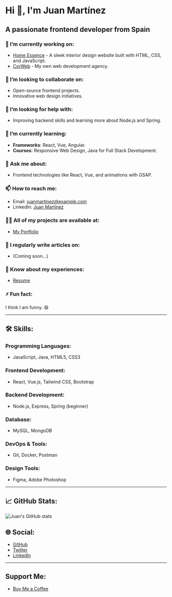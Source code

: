 # Hi 👋, I'm Juan Martínez

## A passionate frontend developer from Spain

### 🔭 I’m currently working on:
- [Home Essence](#) - A sleek interior design website built with HTML, CSS, and JavaScript.
- [CorWeb](#) - My own web development agency.

### 👯 I’m looking to collaborate on:
- Open-source frontend projects.
- Innovative web design initiatives.

### 🤝 I’m looking for help with:
- Improving backend skills and learning more about Node.js and Spring.

### 🌱 I’m currently learning:
- **Frameworks**: React, Vue, Angular.
- **Courses**: Responsive Web Design, Java for Full Stack Development.

### 💬 Ask me about:
- Frontend technologies like React, Vue, and animations with GSAP.

### 📫 How to reach me:
- Email: juanmartinez@example.com
- LinkedIn: [Juan Martínez](https://linkedin.com/in/juan-martinez)

### 👨‍💻 All of my projects are available at:
- [My Portfolio](#)

### 📝 I regularly write articles on:
- (Coming soon...)

### 📄 Know about my experiences:
- [Resume](#)

### ⚡ Fun fact:
I think I am funny. 😄

---

## 🛠️ Skills:

### Programming Languages:
- JavaScript, Java, HTML5, CSS3

### Frontend Development:
- React, Vue.js, Tailwind CSS, Bootstrap

### Backend Development:
- Node.js, Express, Spring (beginner)

### Database:
- MySQL, MongoDB

### DevOps & Tools:
- Git, Docker, Postman

### Design Tools:
- Figma, Adobe Photoshop

---

## 📈 GitHub Stats:
![Juan's GitHub stats](https://github-readme-stats.vercel.app/api?username=yourgithubusername&show_icons=true&theme=radical)

## 🌐 Social:
- [GitHub](https://github.com/yourgithubusername)
- [Twitter](https://twitter.com/yourtwitterusername)
- [LinkedIn](https://linkedin.com/in/juan-martinez)

---

## Support Me:
- [Buy Me a Coffee](https://buymeacoffee.com/juanmartinez)
